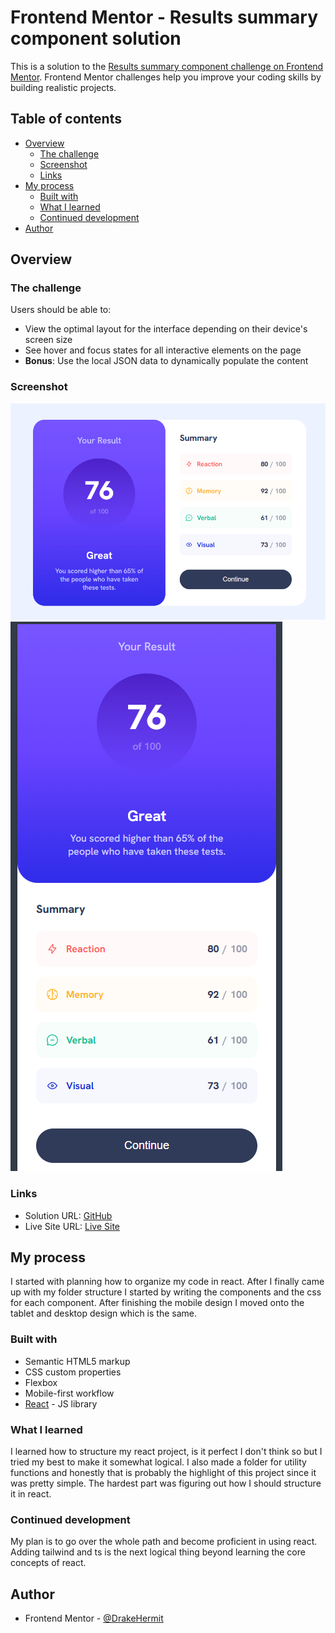 # Frontend Mentor - Results summary component solution

This is a solution to the [Results summary component challenge on Frontend Mentor](https://www.frontendmentor.io/challenges/results-summary-component-CE_K6s0maV). Frontend Mentor challenges help you improve your coding skills by building realistic projects. 

## Table of contents

- [Overview](#overview)
  - [The challenge](#the-challenge)
  - [Screenshot](#screenshot)
  - [Links](#links)
- [My process](#my-process)
  - [Built with](#built-with)
  - [What I learned](#what-i-learned)
  - [Continued development](#continued-development)
- [Author](#author)

## Overview

### The challenge

Users should be able to:

- View the optimal layout for the interface depending on their device's screen size
- See hover and focus states for all interactive elements on the page
- **Bonus**: Use the local JSON data to dynamically populate the content

### Screenshot

![](./public/images/Screenshot%202025-03-14%20185948.png)
![](./public/images/Screenshot%202025-03-14%20190343.png)

### Links

- Solution URL: [GitHub](https://github.com/DrakeHermit/summary-component)
- Live Site URL: [Live Site](https://drakehermit-summary-component.netlify.app/)

## My process

I started with planning how to organize my code in react. After I finally came up with my folder structure I started by writing the components and the css for each component. After finishing the mobile design I moved onto the tablet and desktop design which is the same.

### Built with

- Semantic HTML5 markup
- CSS custom properties
- Flexbox
- Mobile-first workflow
- [React](https://reactjs.org/) - JS library

### What I learned

I learned how to structure my react project, is it perfect I don't think so but I tried my best to make it somewhat logical. I also made a folder for utility functions and honestly that is probably the highlight of this project since it was pretty simple. The hardest part was figuring out how I should structure it in react.

### Continued development

My plan is to go over the whole path and become proficient in using react. Adding tailwind and ts is the next logical thing beyond learning the core concepts of react.

## Author

- Frontend Mentor - [@DrakeHermit](https://www.frontendmentor.io/profile/DrakeHermit)
